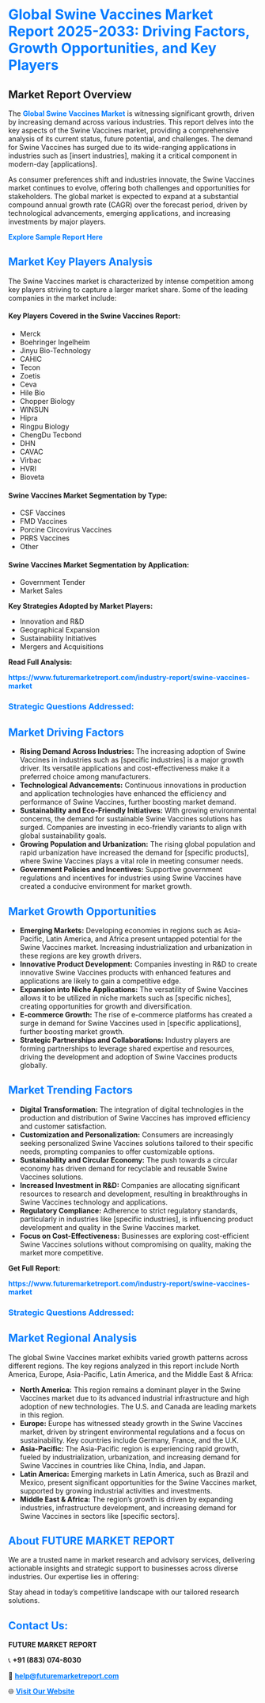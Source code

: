 <h1 style="color: #007BFF;">Global Swine Vaccines Market Report 2025-2033: Driving Factors, Growth Opportunities, and Key Players</h1>

<section id="overview">
<h2>Market Report Overview</h2>
<p>The <a href="https://www.futuremarketreport.com/industry-report/swine-vaccines-market" style="color: #007BFF; text-decoration: none;"><strong>Global Swine Vaccines Market</strong></a> is witnessing significant growth, driven by increasing demand across various industries. This report delves into the key aspects of the Swine Vaccines market, providing a comprehensive analysis of its current status, future potential, and challenges. The demand for Swine Vaccines has surged due to its wide-ranging applications in industries such as [insert industries], making it a critical component in modern-day [applications].</p>
<p>As consumer preferences shift and industries innovate, the Swine Vaccines market continues to evolve, offering both challenges and opportunities for stakeholders. The global market is expected to expand at a substantial compound annual growth rate (CAGR) over the forecast period, driven by technological advancements, emerging applications, and increasing investments by major players.</p>
</section>

<section id="overview">
<p><a href="https://www.futuremarketreport.com/request-sample/reportId=80194" style="color: #007BFF; text-decoration: none;"><strong>Explore Sample Report Here</strong></a></p>
</section>

<section id="key-players">
<h2 style="color: #007BFF;">Market Key Players Analysis</h2>
<p>The Swine Vaccines market is characterized by intense competition among key players striving to capture a larger market share. Some of the leading companies in the market include:</p>
<h4>Key Players Covered in the Swine Vaccines Report:</h4>
<ul><li>Merck</li><li>Boehringer Ingelheim</li><li>Jinyu Bio-Technology</li><li>CAHIC</li><li>Tecon</li><li>Zoetis</li><li>Ceva</li><li>Hile Bio</li><li>Chopper Biology</li><li>WINSUN</li><li>Hipra</li><li>Ringpu Biology</li><li>ChengDu Tecbond</li><li>DHN</li><li>CAVAC</li><li>Virbac</li><li>HVRI</li><li>Bioveta</li></ul>
<h4>Swine Vaccines Market Segmentation by Type:</h4>
<ul><li>CSF Vaccines</li><li>FMD Vaccines</li><li>Porcine Circovirus Vaccines</li><li>PRRS Vaccines</li><li>Other</li></ul>

<h4>Swine Vaccines Market Segmentation by Application:</h4>
<ul><li>Government Tender</li><li>Market Sales</li></ul>
<p><strong>Key Strategies Adopted by Market Players:</strong></p>
<ul>
<li>Innovation and R&D</li>
<li>Geographical Expansion</li>
<li>Sustainability Initiatives</li>
<li>Mergers and Acquisitions</li>
</ul>
</section>

<section>
<p><strong>Read Full Analysis: </strong></p><a href="https://www.futuremarketreport.com/industry-report/swine-vaccines-market" style="color: #007BFF; text-decoration: none;"><strong>https://www.futuremarketreport.com/industry-report/swine-vaccines-market</strong></a>
<h3 style="color: #007BFF;">Strategic Questions Addressed:</h3>
</section>

<section id="driving-factors">
<h2 style="color: #007BFF;">Market Driving Factors</h2>
<ul>
<li><strong>Rising Demand Across Industries:</strong> The increasing adoption of Swine Vaccines in industries such as [specific industries] is a major growth driver. Its versatile applications and cost-effectiveness make it a preferred choice among manufacturers.</li>
<li><strong>Technological Advancements:</strong> Continuous innovations in production and application technologies have enhanced the efficiency and performance of Swine Vaccines, further boosting market demand.</li>
<li><strong>Sustainability and Eco-Friendly Initiatives:</strong> With growing environmental concerns, the demand for sustainable Swine Vaccines solutions has surged. Companies are investing in eco-friendly variants to align with global sustainability goals.</li>
<li><strong>Growing Population and Urbanization:</strong> The rising global population and rapid urbanization have increased the demand for [specific products], where Swine Vaccines plays a vital role in meeting consumer needs.</li>
<li><strong>Government Policies and Incentives:</strong> Supportive government regulations and incentives for industries using Swine Vaccines have created a conducive environment for market growth.</li>
</ul>
</section>

<section id="growth-opportunities">
<h2 style="color: #007BFF;">Market Growth Opportunities</h2>
<ul>
<li><strong>Emerging Markets:</strong> Developing economies in regions such as Asia-Pacific, Latin America, and Africa present untapped potential for the Swine Vaccines market. Increasing industrialization and urbanization in these regions are key growth drivers.</li>
<li><strong>Innovative Product Development:</strong> Companies investing in R&D to create innovative Swine Vaccines products with enhanced features and applications are likely to gain a competitive edge.</li>
<li><strong>Expansion into Niche Applications:</strong> The versatility of Swine Vaccines allows it to be utilized in niche markets such as [specific niches], creating opportunities for growth and diversification.</li>
<li><strong>E-commerce Growth:</strong> The rise of e-commerce platforms has created a surge in demand for Swine Vaccines used in [specific applications], further boosting market growth.</li>
<li><strong>Strategic Partnerships and Collaborations:</strong> Industry players are forming partnerships to leverage shared expertise and resources, driving the development and adoption of Swine Vaccines products globally.</li>
</ul>
</section>

<section id="trending-factors">
<h2 style="color: #007BFF;">Market Trending Factors</h2>
<ul>
<li><strong>Digital Transformation:</strong> The integration of digital technologies in the production and distribution of Swine Vaccines has improved efficiency and customer satisfaction.</li>
<li><strong>Customization and Personalization:</strong> Consumers are increasingly seeking personalized Swine Vaccines solutions tailored to their specific needs, prompting companies to offer customizable options.</li>
<li><strong>Sustainability and Circular Economy:</strong> The push towards a circular economy has driven demand for recyclable and reusable Swine Vaccines solutions.</li>
<li><strong>Increased Investment in R&D:</strong> Companies are allocating significant resources to research and development, resulting in breakthroughs in Swine Vaccines technology and applications.</li>
<li><strong>Regulatory Compliance:</strong> Adherence to strict regulatory standards, particularly in industries like [specific industries], is influencing product development and quality in the Swine Vaccines market.</li>
<li><strong>Focus on Cost-Effectiveness:</strong> Businesses are exploring cost-efficient Swine Vaccines solutions without compromising on quality, making the market more competitive.</li>
</ul>
</section>

<section>
<p><strong>Get Full Report: </strong></p><a href="https://www.futuremarketreport.com/industry-report/swine-vaccines-market" style="color: #007BFF; text-decoration: none;"><strong>https://www.futuremarketreport.com/industry-report/swine-vaccines-market</strong></a>
<h3 style="color: #007BFF;">Strategic Questions Addressed:</h3>
</section>


<section id="regional-analysis">
<h2 style="color: #007BFF;">Market Regional Analysis</h2>
<p>The global Swine Vaccines market exhibits varied growth patterns across different regions. The key regions analyzed in this report include North America, Europe, Asia-Pacific, Latin America, and the Middle East & Africa:</p>
<ul>
<li><strong>North America:</strong> This region remains a dominant player in the Swine Vaccines market due to its advanced industrial infrastructure and high adoption of new technologies. The U.S. and Canada are leading markets in this region.</li>
<li><strong>Europe:</strong> Europe has witnessed steady growth in the Swine Vaccines market, driven by stringent environmental regulations and a focus on sustainability. Key countries include Germany, France, and the U.K.</li>
<li><strong>Asia-Pacific:</strong> The Asia-Pacific region is experiencing rapid growth, fueled by industrialization, urbanization, and increasing demand for Swine Vaccines in countries like China, India, and Japan.</li>
<li><strong>Latin America:</strong> Emerging markets in Latin America, such as Brazil and Mexico, present significant opportunities for the Swine Vaccines market, supported by growing industrial activities and investments.</li>
<li><strong>Middle East & Africa:</strong> The region’s growth is driven by expanding industries, infrastructure development, and increasing demand for Swine Vaccines in sectors like [specific sectors].</li>
</ul>
</section>

<footer>
<h2 style="color: #007BFF;">About FUTURE MARKET REPORT</h2>
<p>We are a trusted name in market research and advisory services, delivering actionable insights and strategic support to businesses across diverse industries. Our expertise lies in offering:</p>

<p>Stay ahead in today’s competitive landscape with our tailored research solutions.</p>

<h2 style="color: #007BFF;">Contact Us:</h2>
<p><strong>FUTURE MARKET REPORT</strong></p>
<p>📞 <strong>+91 (883) 074-8030</strong></p>
<p>📧 <strong><a href="mailto:help@futuremarketreport.com" style="color: #007BFF;">help@futuremarketreport.com</a></strong></p>
<p>🌐 <strong><a href="https://www.futuremarketreport.com/" style="color: #007BFF;">Visit Our Website</a></strong></p>
</footer>